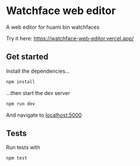 # Watchface web editor

A web editor for huami bin watchfaces

Try it here: https://watchface-web-editor.vercel.app/

## Get started

Install the dependencies...

```bash
npm install
```

...then start the dev server

```bash
npm run dev
```

And navigate to [localhost:5000](http://localhost:5000)


## Tests

Run tests with

```bash
npm test
```



